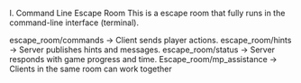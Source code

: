 I. Command Line Escape Room
This is a escape room that fully runs in the command-line interface (terminal).  

escape_room/commands → Client sends player actions.
escape_room/hints → Server publishes hints and messages.
escape_room/status → Server responds with game progress and time.
Escape_room/mp_assistance -> Clients in the same room can work together


